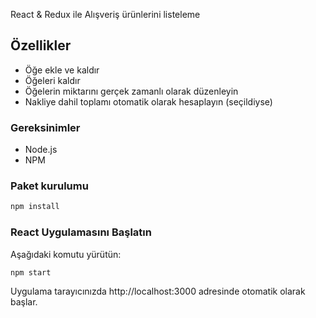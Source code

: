 React & Redux ile Alışveriş ürünlerini listeleme

## Özellikler
* Öğe ekle ve kaldır
* Öğeleri kaldır
* Öğelerin miktarını gerçek zamanlı olarak düzenleyin
* Nakliye dahil toplamı otomatik olarak hesaplayın (seçildiyse)


### Gereksinimler

* Node.js
* NPM

### Paket kurulumu
```bash
npm install
```
 ### React Uygulamasını Başlatın
 Aşağıdaki komutu yürütün:
```bash
npm start
```
Uygulama tarayıcınızda http://localhost:3000 adresinde otomatik olarak başlar.

